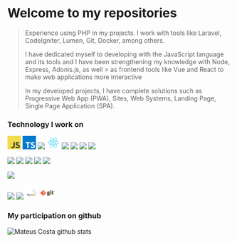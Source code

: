 # Welcome to my repositories


> Experience using PHP in my projects. I work with tools like Laravel, CodeIgniter, Lumen, Git, Docker, among others. 
>
> I have dedicated myself to developing with the JavaScript language and its tools and I have been strengthening my knowledge with Node, Express, Adonis.js, as well > as frontend tools like Vue and React to make web applications more interactive
> 
> In my developed projects, I have complete solutions such as Progressive Web App (PWA), Sites, Web Systems, Landing Page, Single Page Application (SPA).

### Technology I work on
<code><img height="30" src="https://raw.githubusercontent.com/github/explore/80688e429a7d4ef2fca1e82350fe8e3517d3494d/topics/javascript/javascript.png"></code>
<code><img height="30" src="https://raw.githubusercontent.com/github/explore/80688e429a7d4ef2fca1e82350fe8e3517d3494d/topics/typescript/typescript.png"></code>
<code><img height="30" src="https://www.styled-components.com/atom.png"></code>
<code><img height="30" src="https://raw.githubusercontent.com/github/explore/80688e429a7d4ef2fca1e82350fe8e3517d3494d/topics/react/react.png"></code>
<code><img height="30" src="https://img2.gratispng.com/20180828/yge/kisspng-1st-century-logo-brand-electric-motor-duoweb-5b85a160141ef6.2288466515354842560824.jpg"></code>
<code><img height="30" src="https://www.excelsiortechnologies.com/img/about/node-js.png"></code>
<code><img height="30" src="https://i7.pngguru.com/preview/247/558/407/node-js-javascript-express-js-npm-react-github.jpg"></code>
<code><img height="30" src="https://miro.medium.com/max/400/0*KhW-3AFJ4qYeURtJ.jpg"></code>

<code><img height="30" src="https://vignette.wikia.nocookie.net/lpunb/images/b/b1/Logo_Python.png/revision/latest/scale-to-width-down/340?cb=20130301171443"></code>
<code><img height="30" src="https://binlivm470.files.wordpress.com/2017/02/scrapy.png"></code>
<code><img height="30" src="https://static.wixstatic.com/media/e2c911_c305570da8764943bd74fbdc3b08b574~mv2.png/v1/fill/w_400,h_398,al_c,lg_1,q_85/numpy.webp"></code>
<code><img height="30" src="https://lh3.googleusercontent.com/proxy/SES1UVgVDibkkgAj9qkhBe_kj8mGDz6VHBMv_FA_35lZV4CsJfxG3AsA-PSFX0nLNHDrtuCdm8zS5l9Q669O7Oulzvikg1Rdkb4Aokg76-cf1_NAv_Yl_YJDcqYrHjzBA5VG6hk"></code>
<code><img height="30" src="https://www.clipartmax.com/png/small/250-2501985_siks-cbs-datacamp-spark-tutorial-notebook-jupyter-notebook-icon.png"></code>

<code><img height="30" src="https://peritoemphp.com/wp-content/uploads/2019/02/letter_c_PNG22.png"></code>

<code><img height="30" src="https://www.limasoftware.com.br/img/postgres.jpg"></code>
<code><img height="30" src="https://res.cloudinary.com/practicaldev/image/fetch/s--a67KYY-A--/c_fill,f_auto,fl_progressive,h_320,q_auto,w_320/https://dev-to-uploads.s3.amazonaws.com/uploads/user/profile_image/56177/3a0504e3-1139-4110-b903-08949636010a.jpg"></code>
<code><img height="30" src="https://raw.githubusercontent.com/github/explore/80688e429a7d4ef2fca1e82350fe8e3517d3494d/topics/mysql/mysql.png"></code>
<code><img height="30" src="https://raw.githubusercontent.com/github/explore/80688e429a7d4ef2fca1e82350fe8e3517d3494d/topics/git/git.png"></code>


### My participation on github
![Mateus Costa github stats](https://github-readme-stats.vercel.app/api?username=mateustech)
